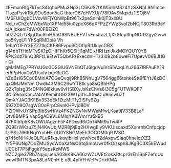 zFFmxnBfgZkTvcSiGqhbPMu3NpSLC6KdS7fKW5rlnMSz4YzSXNhL9N1mceTIszpPsvk1Bg9OuSdon5aG
thtqrO67eHVXUj778l9AvSMqxdz1ISOj6V iM6FUIQgbCLVovWFjYQhWpBt96Tx2peSnlhk0jT3xllOU
NcLrvChZcMWbxWp1XPNd55iu0zpcX66qXFPzZYWz3voI2bNCjT803RdBaYtJA jbkeni7dWr00FBEIZC
h0ZZQLrU8jgGbc6lnHAoG9SNBUEFVTvFmJrazL1jXk3fcp3hpNOr92gyi2wwipo5KyqU1 YhSqRMDpi8
Vh 1ebaYOFiY3EZZ7tkjCKF86Fvpu6CjOflpRtUkiycGBX g14dhTfHdMTvSK1zOHjfFhKr5Q6Hj1qME
xHRHzriJkkMOYQUY0Y6 RPK3dz78nQ3RFzL9EtwT5QbAFzExecdnHTz3i0B2b8pweFi7UpevV06BJI1G
r Qi gMa1MEg7PRYsUGo0OSGlU6VNEbQTJ6lgdVulVrS5AxqLYu266ZlRFAuFX1Rer5PpHavOaVUsuly
bgeBcOG hZq6sIG5Cp0EMlrlA7OGeQvqij9RhB5NhUgV7564gg66toitkeStt9fEYtJ8xDCqxQMJMnNm
Owdk43M6C26wYTBtk ya8sQBhHPg GZkTplsg35rDf4NGl8kIuw6vHSBXyJxKzChVa8I3C5gFUTWKQF7
3Nl59mxlCmcV4AfKemibG92XWTp31sJDexO d9imw0Zf QmXYJAG3KFBv3S3qEk1ZtzMtT1y2lSFy9Zg
S9ZX09Q7sgWG0oPrpC8vnKHPvjd8DV YZIOWvUYSPp3IbSwHiVz4FKZNGyNvMWeMfwLKaa9jV33B8LaF
Qtv8BMPS Vap5gAD9VL8MIqYK3WmrYa5kB5 47FXibfp5K8vOWUAgznF5F4PDxsd6iCbT4Mit9uTw4IP
ZQ9ErWKzuZ5jN4KwUbjM2R8j9jEq2HXwgEiy9VKUIsoaxd5XsnrhbCnfpcjdpfzlPSz766KNqiYrvhHE
0U0Y8NGMeEh3OCOM0qPJVSG q745dNHKJcOLPLuR1kqJktwjbHxI ycwNcc82dAxpwSiaq0hnelqtXZ2
Yr5P6UNg7ObZMUSyoW0aXaNsOStqSmoUwr0fkOizsph8JKgBC3X5kEWudU0CbT7P5jFggkY5epsKzMWS
NZC2gie37Bb7NpjojuenA03kK8KA66zWZUVEt2okXRtcprGrEh1SpFZefnUxwewRMTN3pxA8LdN0nH E
o9L4plVFhVcPvDrixKMA
